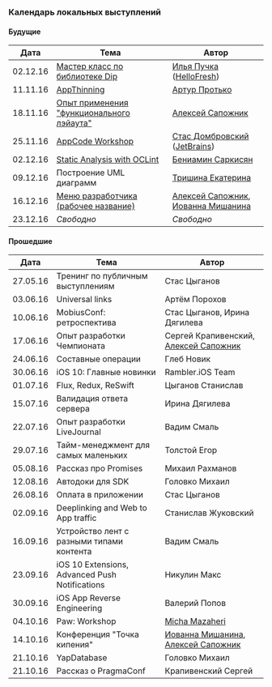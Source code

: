 ### Календарь локальных выступлений

#### Будущие

| Дата        | Тема           | Автор  |
| ------------- |-------------| -----|
| 02.12.16      | [Мастер класс по библиотеке Dip](https://github.com/rambler-ios/team/issues/73)      |   [Илья Пучка](http://ilya.puchka.me/) ([HelloFresh](https://www.hellofresh.nl)) |
| 11.11.16      | [AppThinning](https://github.com/rambler-ios/team/issues/64)      |   [Артур Протько](https://github.com/akkrat) |
| 18.11.16      | [Опыт применения "функционального лэйаута"](https://github.com/rambler-ios/team/issues/74) | [Алексей Сапожник](https://github.com/Sapozhnik)  |
| 25.11.16      | [AppCode Workshop](https://github.com/rambler-ios/team/issues/72)      |  [Стас Домбровский](https://github.com/yeswolf) ([JetBrains](https://www.jetbrains.com/objc/)) |
| 02.12.16      | [Static Analysis with OCLint](https://github.com/rambler-ios/team/issues/57)      |  [Бениамин Саркисян](https://github.com/Beniamiiin)  |
| 09.12.16      | Построение UML диаграмм       |   [Тришина Екатерина](https://github.com/rinarish) |
| 16.12.16      | [Меню разработчика (рабочее название)](https://github.com/rambler-ios/team/issues/6) | [Алексей Сапожник](https://github.com/Sapozhnik), [Иованна Мишанина](https://github.com/iovannapopova)  |
| 23.12.16      | *Свободно* | *Свободно*  |

#### Прошедшие

| Дата        | Тема           | Автор  |
| ------------- |-------------| -----|
| 27.05.16      | Тренинг по публичным выступлениям | Стас Цыганов |
| 03.06.16      | Universal links      |   Артём Порохов |
| 10.06.16      | MobiusConf: ретроспектива      |    Стас Цыганов, Ирина Дягилева |
| 17.06.16      | Опыт разработки Чемпионата      |    Сергей Крапивенский, [Алексей Сапожник](https://github.com/Sapozhnik) |
| 24.06.16      | Составные операции      |   Глеб Новик |
| 30.06.16      | iOS 10: Главные новинки      |  Rambler.iOS Team  |
| 01.07.16      | Flux, Redux, ReSwift      |  Цыганов Станислав  |
| 15.07.16      | Валидация ответа сервера | Ирина Дягилева |
| 22.07.16      | Опыт разработки LiveJournal      |   Вадим Смаль |
| 29.07.16      | Тайм-менеджмент для самых маленьких     |  Толстой Егор |
| 05.08.16      | Рассказ про Promises      |   Михаил Рахманов |
| 12.08.16      | Автодоки для SDK      |   Головко Михаил |
| 26.08.16      | Оплата в приложении | Стас Цыганов |
| 02.09.16      | Deeplinking and Web to App traffic      | Станислав Жуковский  |
| 16.09.16      | Устройство лент с разными типами контента      |Вадим Смаль |
| 23.09.16      | iOS 10 Extensions, Advanced Push Notifications     |   Никулин Макс |
| 30.09.16      | iOS App Reverse Engineering      |   Валерий Попов |
| 04.10.16      | Paw: Workshop  |   [Micha Mazaheri](https://github.com/mittsh) |
| 14.10.16      | Конференция "Точка кипения"      |   [Иованна Мишанина](https://github.com/iovannapopova), [Алексей Сапожник](https://github.com/Sapozhnik) |
| 21.10.16      | YapDatabase      |   Головко Михаил |
| 21.10.16      | Рассказ о PragmaConf      |   Крапивенский Сергей |
